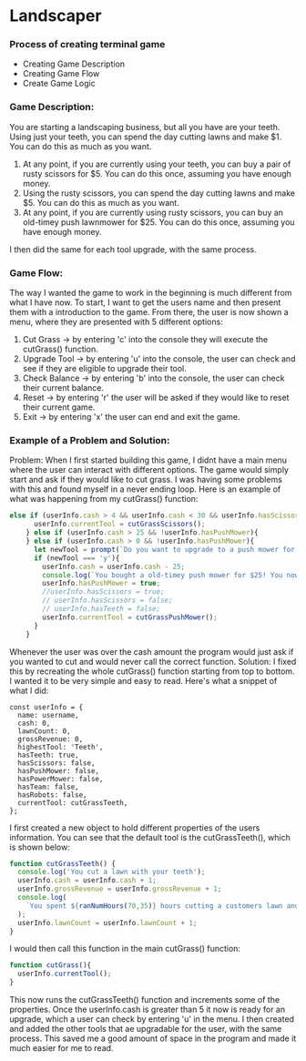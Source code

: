 # Landscaper

### Process of creating terminal game 

- Creating Game Description
- Creating Game Flow
- Create Game Logic  

### Game Description:
You are starting a landscaping business, but all you have are your teeth.
Using just your teeth, you can spend the day cutting lawns and make $1. You can do this as much as you want.
1. At any point, if you are currently using your teeth, you can buy a pair of rusty scissors for $5. You can do this once, assuming you have enough money.
2. Using the rusty scissors, you can spend the day cutting lawns and make $5. You can do this as much as you want.
3. At any point, if you are currently using rusty scissors, you can buy an old-timey push lawnmower for $25. You can do this once, assuming you have enough money.

 I then did the same for each tool upgrade, with the same process.

### Game Flow:
The way I wanted the game to work in the beginning is much different from what I have now. To start, I want to get the users name and then present them with a introduction to the game. From there, the user is now shown a menu, where they are presented with 5 different options:
1. Cut Grass -> by entering 'c' into the console they will execute the cutGrass() function.
2. Upgrade Tool -> by entering 'u' into the console, the user can check and see if they are eligible to upgrade their tool.
3. Check Balance -> by entering 'b' into the console, the user can check their current balance.
4. Reset -> by entering 'r' the user will be asked if they would like to reset their current game.
5. Exit -> by entering 'x' the user can end and exit the game.
 
 
### Example of a Problem and Solution:
Problem: When I first started building this game, I didnt have a main menu where the user can interact with different options. The game would simply start and ask if they would like to cut grass. I was having some problems with this and found myself in a never ending loop. Here is an example of what was happening from my cutGrass() function:
```javascript
else if (userInfo.cash > 4 && userInfo.cash < 30 && userInfo.hasScissors){
      userInfo.currentTool = cutGrassScissors();
    } else if (userInfo.cash > 25 && !userInfo.hasPushMower){
    } else if (userInfo.cash > 0 && !userInfo.hasPushMower){
      let newTool = prompt(`Do you want to upgrade to a push mower for $25? (y/n): `);
      if (newTool === 'y'){
        userInfo.cash = userInfo.cash - 25;
        console.log(`You bought a old-timey push mower for $25! You now have $${userInfo.cash} left.`);
        userInfo.hasPushMower = true;
        //userInfo.hasScissors = true;
        // userInfo.hasScissors = false;
        // userInfo.hasTeeth = false;
        userInfo.currentTool = cutGrassPushMower();
      }
    }
```
Whenever the user was over the cash amount the program would just ask if you wanted to cut and would never call the correct function. 
Solution: I fixed this by recreating the whole cutGrass() function starting from top to bottom. I wanted it to be very simple and easy to read. Here's what a snippet of what I did:
```javacript
const userInfo = {
  name: username,
  cash: 0,
  lawnCount: 0,
  grossRevenue: 0,
  highestTool: 'Teeth',
  hasTeeth: true,
  hasScissors: false,
  hasPushMower: false,
  hasPowerMower: false,
  hasTeam: false,
  hasRobots: false,
  currentTool: cutGrassTeeth,
};
```
I first created a new object to hold different properties of the users information. You can see that the default tool is the cutGrassTeeth(), which is shown below: 
```javascript
function cutGrassTeeth() {
  console.log('You cut a lawn with your teeth');
  userInfo.cash = userInfo.cash + 1;
  userInfo.grossRevenue = userInfo.grossRevenue + 1;
  console.log(
    `You spent ${ranNumHours(70,35)} hours cutting a customers lawn and made $1!`
  );
  userInfo.lawnCount = userInfo.lawnCount + 1;
}
```
I would then call this function in the main cutGrass() function:
```javascript
function cutGrass(){
  userInfo.currentTool();
}
```
This now runs the cutGrassTeeth() function and increments some of the properties. Once the userInfo.cash is greater than 5 it now is ready for an upgrade, which a user can check by entering 'u' in the menu. I then created and added the other tools that ae upgradable for the user, with the same process. This saved me a good amount of space in the program and made it much easier for me to read.






